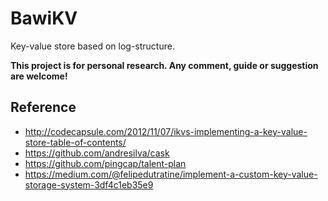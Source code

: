 # BawiKV
Key-value store based on log-structure.

__This project is for personal research. Any comment, guide or suggestion are welcome!__


## Reference
- http://codecapsule.com/2012/11/07/ikvs-implementing-a-key-value-store-table-of-contents/
- https://github.com/andresilva/cask
- https://github.com/pingcap/talent-plan
- https://medium.com/@felipedutratine/implement-a-custom-key-value-storage-system-3df4c1eb35e9

